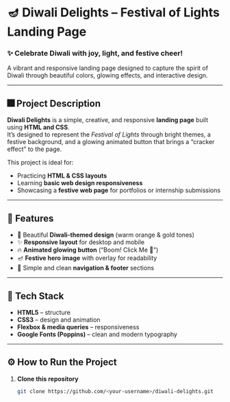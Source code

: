 # 🪔 Diwali Delights – Festival of Lights Landing Page

### ✨ Celebrate Diwali with joy, light, and festive cheer!  
A vibrant and responsive landing page designed to capture the spirit of Diwali through beautiful colors, glowing effects, and interactive design.  

---

## 🎆 Project Description

**Diwali Delights** is a simple, creative, and responsive **landing page** built using **HTML and CSS**.  
It’s designed to represent the *Festival of Lights* through bright themes, a festive background, and a glowing animated button that brings a “cracker effect” to the page.

This project is ideal for:
- Practicing **HTML & CSS layouts**
- Learning **basic web design responsiveness**
- Showcasing a **festive web page** for portfolios or internship submissions

---

## 🌈 Features

- 🎇 Beautiful **Diwali-themed design** (warm orange & gold tones)  
- ✨ **Responsive layout** for desktop and mobile  
- 🔥 **Animated glowing button** (“Boom! Click Me 🎇”)  
- 🪔 **Festive hero image** with overlay for readability  
- 💬 Simple and clean **navigation & footer** sections  

---

## 🧰 Tech Stack

- **HTML5** – structure  
- **CSS3** – design and animation  
- **Flexbox & media queries** – responsiveness  
- **Google Fonts (Poppins)** – clean and modern typography  

---

## ⚙️ How to Run the Project

1. **Clone this repository**
   ```bash
   git clone https://github.com/<your-username>/diwali-delights.git
